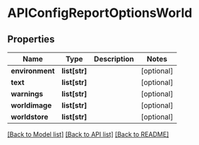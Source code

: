 # APIConfigReportOptionsWorld


## Properties
Name | Type | Description | Notes
------------ | ------------- | ------------- | -------------
**environment** | **list[str]** |  | [optional] 
**text** | **list[str]** |  | [optional] 
**warnings** | **list[str]** |  | [optional] 
**worldimage** | **list[str]** |  | [optional] 
**worldstore** | **list[str]** |  | [optional] 

[[Back to Model list]](../README.md#documentation-for-models) [[Back to API list]](../README.md#documentation-for-api-endpoints) [[Back to README]](../README.md)


